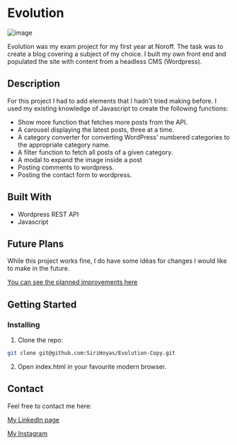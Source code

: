 # Evolution

![image](https://github.com/SiriHoyas/Evolution-Copy/blob/main/resources/img/evolution%20screen%20shot.png)

Evolution was my exam project for my first year at Noroff. The task was to create a blog covering a subject of my choice. I built my own front end and populated the site with content from a headless CMS (Wordpress).

## Description

For this project I had to add elements that I hadn't tried making before. I used my existing knowledge of Javascript to create the following functions:

- Show more function that fetches more posts from the API.
- A carousel displaying the latest posts, three at a time.
- A category converter for converting WordPress' numbered categories to the appropriate category name.
- A filter function to fetch all posts of a given category.
- A modal to expand the image inside a post
- Posting comments to wordpress.
- Posting the contact form to wordpress.

## Built With

- Wordpress REST API
- Javascript

## Future Plans

While this project works fine, I do have some idèas for changes I would like to make in the future.

[You can see the planned improvements here](https://github.com/SiriHoyas/Evolution-Copy/blob/main/IMPROVEMENTS.md)

## Getting Started

### Installing

1. Clone the repo:

```bash
git clone git@github.com:SiriHoyas/Evolution-Copy.git
```

2. Open index.html in your favourite modern browser.

## Contact

Feel free to contact me here:

[My LinkedIn page](https://www.linkedin.com/in/siri-h%C3%B8y%C3%A5s-2bb74b1a2/)

[My Instagram](https://www.instagram.com/sirihoyas/)

